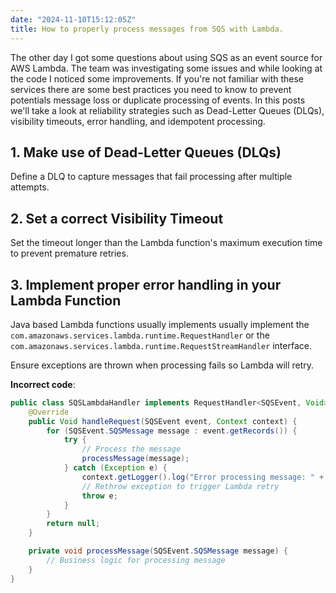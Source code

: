 ```yaml
---
date: "2024-11-10T15:12:05Z"
title: How to properly process messages from SQS with Lambda.
---
```


The other day I got some questions about using SQS as an event source for AWS Lambda. The team was investigating some issues and while looking at the code I noticed some improvements. If you're not familiar with these services there are some best practices you need to know to prevent potentials message loss or duplicate processing of events. In this posts we'll take a look at reliability strategies such as Dead-Letter Queues (DLQs), visibility timeouts, error handling, and idempotent processing.

## 1. Make use of Dead-Letter Queues (DLQs)
Define a DLQ to capture messages that fail processing after multiple attempts.



## 2. Set a correct Visibility Timeout

Set the timeout longer than the Lambda function's maximum execution time to prevent premature retries.

## 3. Implement proper error handling in your Lambda Function

Java based Lambda functions usually implements usually implement the `com.amazonaws.services.lambda.runtime.RequestHandler` or the `com.amazonaws.services.lambda.runtime.RequestStreamHandler` interface.

Ensure exceptions are thrown when processing fails so Lambda will retry.

  **Incorrect code**:
  ```java
  public class SQSLambdaHandler implements RequestHandler<SQSEvent, Void> {
      @Override
      public Void handleRequest(SQSEvent event, Context context) {
          for (SQSEvent.SQSMessage message : event.getRecords()) {
              try {
                  // Process the message
                  processMessage(message);
              } catch (Exception e) {
                  context.getLogger().log("Error processing message: " + message.getBody() + " - " + e.getMessage());
                  // Rethrow exception to trigger Lambda retry
                  throw e;
              }
          }
          return null;
      }

      private void processMessage(SQSEvent.SQSMessage message) {
          // Business logic for processing message
      }
  }
```

